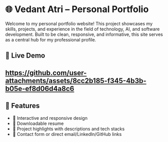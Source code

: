 # 🌐 Vedant Atri – Personal Portfolio

Welcome to my personal portfolio website! This project showcases my skills, projects, and experience in the field of technology, AI, and software development. Built to be clean, responsive, and informative, this site serves as a central hub for my professional profile.

## 🚀 Live Demo

https://github.com/user-attachments/assets/8cc2b185-f345-4b3b-b05e-ef8d06d4a8c6
---

## 📌 Features

- 🔹 Interactive and responsive design
- 🔹 Downloadable resume
- 🔹 Project highlights with descriptions and tech stacks
- 🔹 Contact form or direct email/LinkedIn/GitHub links
